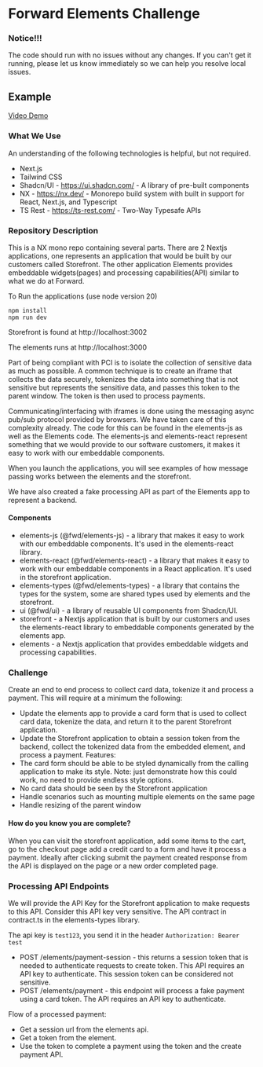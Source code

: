 # Forward Elements Challenge

### Notice!!!

The code should run with no issues without any changes. If you can't get it running, please let us know immediately so we can help you resolve local issues.

## Example
<a href="./demo.webm" target="_blank">Video Demo</a>

### What We Use

An understanding of the following technologies is helpful, but not required.

- Next.js
- Tailwind CSS
- Shadcn/UI - https://ui.shadcn.com/ - A library of pre-built components
- NX - https://nx.dev/ - Monorepo build system with built in support for React, Next.js, and Typescript
- TS Rest - https://ts-rest.com/ - Two-Way Typesafe APIs

### Repository Description

This is a NX mono repo containing several parts. There are 2 Nextjs applications, one represents an application that would be built by our customers called Storefront.
The other application Elements provides embeddable widgets(pages) and processing capabilities(API) similar to what we do at Forward.

To Run the applications (use node version 20)

```
npm install
npm run dev
```

Storefront is found at http://localhost:3002

The elements runs at http://localhost:3000

Part of being compliant with PCI is to isolate the collection of sensitive data as much as possible. A common technique is to create an iframe that collects the data securely, tokenizes the data into something that is not sensitive but represents the sensitive data, and passes this token to the parent window. The token is then used to process payments.

Communicating/interfacing with iframes is done using the messaging async pub/sub protocol provided by browsers. We have taken care of this complexity already. The code for this can be found in the elements-js as well as the Elements code. The elements-js and elements-react represent something that we would provide to our software customers, it makes it easy to work with our embeddable components.

When you launch the applications, you will see examples of how message passing works between the elements and the storefront.

We have also created a fake processing API as part of the Elements app to represent a backend.

#### Components

- elements-js (@fwd/elements-js) - a library that makes it easy to work with our embeddable components. It's used in the elements-react library.
- elements-react (@fwd/elements-react) - a library that makes it easy to work with our embeddable components in a React application. It's used in the storefront application.
- elements-types (@fwd/elements-types) - a library that contains the types for the system, some are shared types used by elements and the storefront.
- ui (@fwd/ui) - a library of reusable UI components from Shadcn/UI.
- storefront - a Nextjs application that is built by our customers and uses the elements-react library to embeddable components generated by the elements app.
- elements - a Nextjs application that provides embeddable widgets and processing capabilities.

### Challenge

Create an end to end process to collect card data, tokenize it and process a payment. This will require at a minimum the following:

- Update the elements app to provide a card form that is used to collect card data, tokenize the data, and return it to the parent Storefront application.
- Update the Storefront application to obtain a session token from the backend, collect the tokenized data from the embedded element, and process a payment.
  Features:
- The card form should be able to be styled dynamically from the calling application to make its style. Note: just demonstrate how this could work, no need to provide endless style options.
- No card data should be seen by the Storefront application
- Handle scenarios such as mounting multiple elements on the same page
- Handle resizing of the parent window

#### How do you know you are complete?

When you can visit the storefront application, add some items to the cart, go to the checkout page add a credit card to a form and have it process a payment. Ideally after clicking submit the payment created response from the API is displayed on the page or a new order completed page.

### Processing API Endpoints

We will provide the API Key for the Storefront application to make requests to this API. Consider this API key very sensitive.
The API contract in contract.ts in the elements-types library.

The api key is `test123`, you send it in the header `Authorization: Bearer test`

- POST /elements/payment-session - this returns a session token that is needed to authenticate requests to create token. This API requires an API key to authenticate. This session token can be considered not sensitive.
- POST /elements/payment - this endpoint will process a fake payment using a card token. The API requires an API key to authenticate.

Flow of a processed payment:

- Get a session url from the elements api.
- Get a token from the element.
- Use the token to complete a payment using the token and the create payment API.
